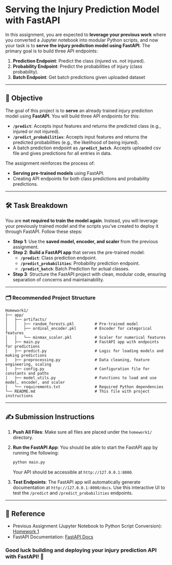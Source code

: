 # Serving the Injury Prediction Model with FastAPI

In this assignment, you are expected to **leverage your previous work** where you converted a Jupyter notebook into modular Python scripts, and now your task is to **serve the injury prediction model using FastAPI**. The primary goal is to build three API endpoints:

1. **Prediction Endpoint**: Predict the class (injured vs. not injured).
2. **Probability Endpoint**: Predict the probabilities of injury (class probability).
3. **Batch Endpoint**: Get batch predictions given uploaded dataset

---

## 📌 Objective

The goal of this project is to **serve** an already trained injury prediction model using **FastAPI**. You will build three API endpoints for this:

- **`/predict`**: Accepts input features and returns the predicted class (e.g., injured or not injured).
- **`/predict_probabilities`**: Accepts input features and returns the predicted probabilities (e.g., the likelihood of being injured).
- A batch prediction endpoint as **`/predict_batch`**. Accepts uploaded csv file and gives predictions for all entries in data.

The assignment reinforces the process of:
- **Serving pre-trained models** using FastAPI.
- Creating API endpoints for both class predictions and probability predictions.

---

## 🛠️ Task Breakdown

You are **not required to train the model again**. Instead, you will leverage your previously trained model and the scripts you’ve created to deploy it through FastAPI. Follow these steps:

- **Step 1**: Use the **saved model, encoder, and scaler** from the previous assignment.
- **Step 2**: **Build a FastAPI app** that serves the pre-trained model:
  - **`/predict`**: Class prediction endpoint.
  - **`/predict_probabilities`**: Probability prediction endpoint.
  - **`/predict_batch`**: Batch Prediction for actual classes.
- **Step 3**: Structure the FastAPI project with clean, modular code, ensuring separation of concerns and maintainability.

---

### 🗂️ Recommended Project Structure

```
Homework1/
├── app/
│   ├── artifacts/
│   │   ├── random_forests.pkl         # Pre-trained model
│   │   ├── ordinal_encoder.pkl        # Encoder for categorical features
│   │   └── minmax_scaler.pkl          # Scaler for numerical features
│   ├── main.py                        # FastAPI app with endpoints for predictions
│   ├── predict.py                     # Logic for loading models and making predictions
│   ├── preprocessing.py               # Data cleaning, feature engineering, scaling
│   ├── config.py                      # Configuration file for constants and paths
│   ├── model_utils.py                 # Functions to load and use model, encoder, and scaler
│   └── requirements.txt               # Required Python dependencies
└── README.md                          # This file with project instructions
```

---

## ✍️ Submission Instructions

1. **Push All Files**: Make sure all files are placed under the `homework1/` directory.

2. **Run the FastAPI App**: You should be able to start the FastAPI app by running the following:
   ```bash
   python main.py
   ```
   Your API should be accessible at `http://127.0.0.1:8000`.

3. **Test Endpoints**: The FastAPI app will automatically generate documentation at `http://127.0.0.1:8000/docs`. Use this interactive UI to test the `/predict` and `/predict_probabilities` endpoints.

---

## 📎 Reference

- Previous Assignment (Jupyter Notebook to Python Script Conversion): [Homework 1](#)
- FastAPI Documentation: [FastAPI Docs](https://fastapi.tiangolo.com/)


### Good luck building and deploying your injury prediction API with FastAPI! 🚀 
